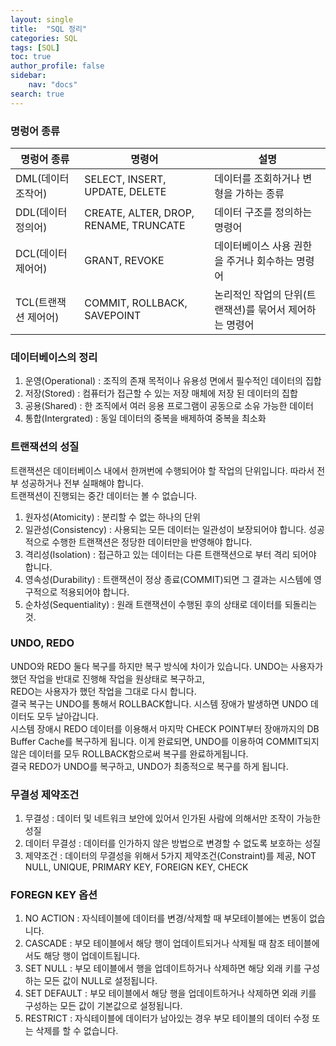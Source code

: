 ```yaml
---
layout: single
title:  "SQL 정리"
categories: SQL
tags: [SQL]
toc: true
author_profile: false
sidebar:
    nav: "docs"
search: true
---
```


### 명렁어 종류

|명렁어 종류  |명령어  |설명 |
|--|--|--|
|DML(데이터 조작어)  |SELECT, INSERT, UPDATE, DELETE  |데이터를 조회하거나 변형을 가하는 종류
|DDL(데이터 정의어) |CREATE, ALTER, DROP, RENAME, TRUNCATE|데이터 구조를 정의하는 명령어
DCL(데이터 제어어) |GRANT, REVOKE |데이터베이스 사용 권한을 주거나 회수하는 명령어
TCL(트랜잭션 제어어) |COMMIT, ROLLBACK, SAVEPOINT |논리적인 작업의 단위(트랜잭션)를 묶어서 제어하는 명령어

### 데이터베이스의 정리
1. 운영(Operational) : 조직의 존재 목적이나 유용성 면에서 필수적인 데이터의 집합
2. 저장(Stored) : 컴퓨터가 접근할 수 있는 저장 매체에 저장 된 데이터의 집합
3. 공용(Shared) : 한 조직에서 여러 응용 프로그램이 공동으로 소유 가능한 데이터
4. 통합(Intergrated) : 동일 데이터의 중복을 배제하여 중복을 최소화

### 트랜잭션의 성질
트랜잭션은 데이터베이스 내에서 한꺼번에 수행되어야 할 작업의 단위입니다. 따라서 전부 성공하거나 전부 실패해야 합니다.  
트랜잭션이 진행되는 중간 데이터는 볼 수 없습니다.

1. 원자성(Atomicity) : 분리할 수 없는 하나의 단위
2. 일관성(Consistency) : 사용되는 모든 데이터는 일관성이 보장되어야 합니다. 성공적으로 수행한 트랜잭션은 정당한 데이터만을 반영해야 합니다.
3. 격리성(Isolation) : 접근하고 있는 데이터는 다른 트랜잭션으로 부터 격리 되어야 합니다.
4. 영속성(Durability) : 트랜잭션이 정상 종료(COMMIT)되면 그 결과는 시스템에 영구적으로 적용되어야 합니다.
5. 순차성(Sequentiality) : 원래 트랜잭션이 수행된 후의 상태로 데이터를 되돌리는 것.

### UNDO, REDO
UNDO와 REDO 둘다 복구를 하지만 복구 방식에 차이가 있습니다. UNDO는 사용자가 했던 작업을 반대로 진행해 작업을 원상태로 복구하고,  
REDO는 사용자가 했던 작업을 그대로 다시 합니다.  
결국 복구는 UNDO를 통해서 ROLLBACK합니다. 시스템 장애가 발생하면 UNDO 데이터도 모두 날아갑니다.  
시스템 장애시 REDO 데이터를 이용해서 마지막 CHECK POINT부터 장애까지의 DB Buffer Cache를 복구하게 됩니다. 
이게 완료되면, UNDO를 이용하여 COMMIT되지 않은 데이터를 모두 ROLLBACK함으로써 복구를 완료하게됩니다.  
결국 REDO가 UNDO를 복구하고, UNDO가 최종적으로 복구를 하게 됩니다.

### 무결성 제약조건
1. 무결성 : 데이터 및 네트워크 보안에 있어서 인가된 사람에 의해서만 조작이 가능한 성질
2. 데이터 무결성 : 데이터를 인가하지 않은 방법으로 변경할 수 없도록 보호하는 성질
3. 제약조건 : 데이터의 무결성을 위해서 5가지 제약조건(Constraint)를 제공, NOT NULL, UNIQUE, PRIMARY KEY, FOREIGN KEY, CHECK

### FOREGN KEY 옵션
1. NO ACTION : 자식테이블에 데이터를 변경/삭제할 때 부모테이블에는 변동이 없습니다.
2. CASCADE : 부모 테이블에서 해당 행이 업데이트되거나 삭제될 때 참조 테이블에서도 해당 행이 업데이트됩니다.
3. SET NULL : 부모 테이블에서 행을 업데이트하거나 삭제하면 해당 외래 키를 구성하는 모든 값이 NULL로 설정됩니다.
4. SET DEFAULT : 부모 테이블에서 해당 행을 업데이트하거나 삭제하면 외래 키를 구성하는 모든 값이 기본값으로 설정됩니다.
5. RESTRICT : 자식테이블에 데이터가 남아있는 경우 부모 테이블의 데이터 수정 또는 삭제를 할 수 없습니다.

